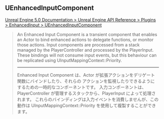 ## UEnhancedInputComponent

[Unreal Engine 5.0 Documentation > Unreal Engine API Reference > Plugins > EnhancedInput > UEnhancedInputComponent](https://docs.unrealengine.com/5.0/en-US/API/Plugins/EnhancedInput/UEnhancedInputComponent/)

> An Enhanced Input Component is a transient component that enables an Actor to bind enhanced actions to delegate functions, or monitor those actions.
> Input components are processed from a stack managed by the PlayerController and processed by the PlayerInput.
> These bindings will not consume input events, but this behaviour can be replicated using UInputMappingContext::Priority.
> 
> ----
> Enhanced Input Component は、Actor が拡張アクションをデリゲート関数にバインドしたり、それらの アクションを監視したりできるようにするための一時的なコンポーネントです。
> 入力コンポーネントは、PlayerController が管理するスタックから、PlayerInput によって処理されます。
> これらのバインディングは入力イベントを消費しませんが、この動作は UInputMappingContext::Priority を使用して複製することができます。



<!--- ページ内のリンク --->

<!--- 自前の画像へのリンク --->

<!--- generated --->

